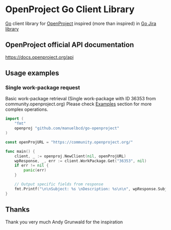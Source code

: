 # OpenProject Go Client Library

[Go](https://golang.org/) client library for [OpenProject](https://www.openproject.org) inspired (more than inspired) in [Go Jira library](https://github.com/andygrunwald/go-jira) 


## OpenProject official API documentation
https://docs.openproject.org/api

## Usage examples

### Single work-package request
Basic work-package retrieval (Single work-package with ID 36353 from community.openproject.org)
Please check [Examples](https://github.com/manuelbcd/go-openproject/tree/master/examples) section for more complex operations.

```go
import (
	"fmt"
	openproj "github.com/manuelbcd/go-openproject"
)

const openProjURL = "https://community.openproject.org/"

func main() {
	client, _ := openproj.NewClient(nil, openProjURL)
	wpResponse, _, err := client.WorkPackage.Get("36353", nil)
	if err != nil {
		panic(err)
	}

	// Output specific fields from response
	fmt.Printf("\n\nSubject: %s \nDescription: %s\n\n", wpResponse.Subject, wpResponse.Description.Raw)
}
```

## Thanks

Thank you very much Andy Grunwald for the inspiration
